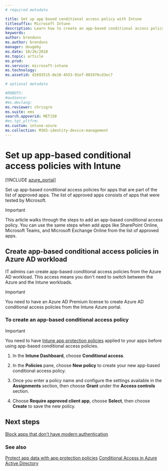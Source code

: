 ```yaml
---
# required metadata

title: Set up app based conditional access policy with Intune
titlesuffix: Microsoft Intune
description: Learn how to create an app-based conditional access policy with Intune.
keywords:
author: brenduns
ms.author: brenduns
manager: dougeby
ms.date: 10/26/2018
ms.topic: article
ms.prod:
ms.service: microsoft-intune
ms.technology:
ms.assetid: d1693515-de18-4553-91ef-801976cd3ec7

# optional metadata

#ROBOTS:
#audience:
#ms.devlang:
ms.reviewer: chrisgre
ms.suite: ems
search.appverid: MET150
#ms.tgt_pltfrm:
ms.custom: intune-azure
ms.collection: M365-identity-device-management
---
```


# Set up app-based conditional access policies with Intune

[!INCLUDE [azure_portal](./includes/azure_portal.md)]

Set up app-based conditional access policies for apps that are part of the list of approved apps. The list of approved apps consists of apps that were tested by Microsoft.

> [!IMPORTANT]
> This article walks through the steps to add an app-based conditional access policy. You can use the same steps when add apps like SharePoint Online, Microsoft Teams, and Microsoft Exchange Online from the list of approved apps.

## Create app-based conditional access policies in Azure AD workload

IT admins can create app-based conditional access policies from the Azure AD workload. This access means you don't need to switch between the Azure and the Intune workloads.

> [!IMPORTANT]
> You need to have an Azure AD Premium license to create Azure AD conditional access policies from the Intune Azure portal.

### To create an app-based conditional access policy

> [!IMPORTANT]
> You need to have [Intune app protection policies](app-protection-policies.md) applied to your apps before using app-based conditional access policies.

1. In the **Intune Dashboard**, choose **Conditional access**.

2. In the **Policies** pane, choose **New policy** to create your new app-based conditional access policy.

4. Once you enter a policy name and configure the settings available in the **Assignments** section, then choose **Grant** under the **Access controls** section.

5. Choose **Require approved client app**, choose **Select**, then choose **Create** to save the new policy.

## Next steps
[Block apps that don't have modern authentication](app-modern-authentication-block.md)

### See also

[Protect app data with app protection policies](app-protection-policies.md)
[Conditional Access in Azure Active Directory](https://docs.microsoft.com/azure/active-directory/active-directory-conditional-access)
